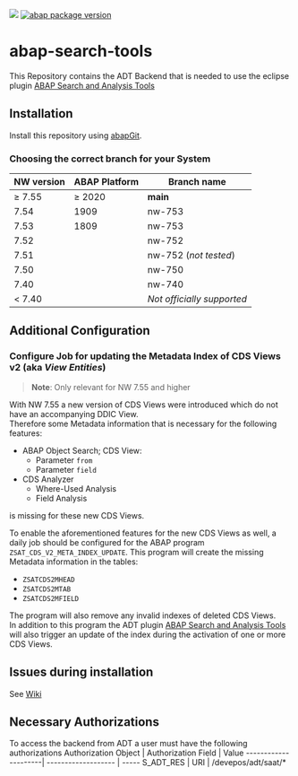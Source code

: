 ![](https://img.shields.io/badge/ABAP-v7.55+-green)
[![abap package version](https://img.shields.io/endpoint?url=https://shield.abap.space/version-shield-json/github/DevEpos/abap-search-tools/src/zif_sat_version.intf.abap/version&label=version)](https://github/DevEpos/abap-search-tools/src/zif_sat_version.intf.abap)

# abap-search-tools

This Repository contains the ADT Backend that is needed to use the eclipse plugin
[ABAP Search and Analysis Tools](https://www.github.com/DevEpos/abap-search-tools-ui)

## Installation

Install this repository using [abapGit](https://github.com/abapGit/abapGit#abapgit).

### Choosing the correct branch for your System

NW version|ABAP Platform|Branch name
----------|-------------|-----------
&#8805; 7.55|&#8805; 2020  |**main**
7.54|1909|nw-753
7.53|1809|nw-753
7.52||nw-752
7.51||nw-752 (_not tested_)
7.50||nw-750
7.40||nw-740
< 7.40||*Not officially supported*

## Additional Configuration

### Configure Job for updating the Metadata Index of CDS Views v2 (aka _View Entities_)

> **Note**: Only relevant for NW 7.55 and higher

With NW 7.55 a new version of CDS Views were introduced which do not have an accompanying DDIC View.  
Therefore some Metadata information that is necessary for the following features:

- ABAP Object Search; CDS View:
  - Parameter `from`
  - Parameter `field`
- CDS Analyzer
  - Where-Used Analysis
  - Field Analysis

is missing for these new CDS Views.

To enable the aforementioned features for the new CDS Views as well, a daily job should be configured for the ABAP program `ZSAT_CDS_V2_META_INDEX_UPDATE`.
This program will create the missing Metadata information in the tables:

- `ZSATCDS2MHEAD`
- `ZSATCDS2MTAB`
- `ZSATCDS2MFIELD`

The program will also remove any invalid indexes of deleted CDS Views.  
In addition to this program the ADT plugin [ABAP Search and Analysis Tools](https://www.github.com/DevEpos/abap-search-tools-ui) will also trigger an update of the index during the activation of one or more CDS Views.

## Issues during installation

See [Wiki](https://github.com/DevEpos/abap-search-tools/wiki/Installation-Issues)

## Necessary Authorizations

To access the backend from ADT a user must have the following authorizations
Authorization Object | Authorization Field | Value
---------------------| ------------------- | -----
S_ADT_RES            | URI                 | /devepos/adt/saat/*
